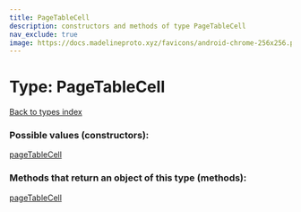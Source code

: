 ```yaml
---
title: PageTableCell
description: constructors and methods of type PageTableCell
nav_exclude: true
image: https://docs.madelineproto.xyz/favicons/android-chrome-256x256.png
---
```

# Type: PageTableCell
[Back to types index](index.md)



### Possible values (constructors):

[pageTableCell](../constructors/pageTableCell.md)  



### Methods that return an object of this type (methods):



[pageTableCell](../constructors/pageTableCell.md)  

